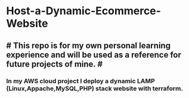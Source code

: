 # Host-a-Dynamic-Ecommerce-Website
<h2># This repo is for my own personal learning experience and will be used as a reference for future projects of mine. #</h2>
<h3>In my AWS cloud project I deploy a dynamic LAMP (Linux,Appache,MySQL,PHP) stack website with terraform.</h3>

